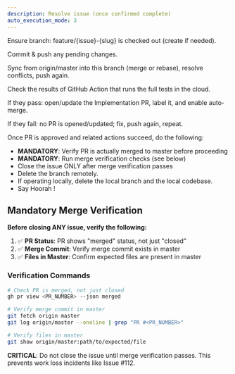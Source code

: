 ```yaml
---
description: Resolve issue (once confirmed complete)
auto_execution_mode: 3
---
```


Ensure branch: feature/{issue}-{slug} is checked out (create if needed).

Commit & push any pending changes.

Sync from origin/master into this branch (merge or rebase), resolve conflicts, push again.

Check the results of GitHub Action that runs the full tests in the cloud.

If they pass: open/update the Implementation PR, label it, and enable auto-merge.

If they fail: no PR is opened/updated; fix, push again, repeat.

Once PR is approved and related actions succeed, do the following: 
- **MANDATORY**: Verify PR is actually merged to master before proceeding
- **MANDATORY**: Run merge verification checks (see below)
- Close the issue ONLY after merge verification passes
- Delete the branch remotely.
- If operating locally, delete the local branch and the local codebase.
- Say Hoorah !

## Mandatory Merge Verification

**Before closing ANY issue, verify the following:**

1. ✅ **PR Status**: PR shows "merged" status, not just "closed"
2. ✅ **Merge Commit**: Verify merge commit exists in master
3. ✅ **Files in Master**: Confirm expected files are present in master

### **Verification Commands**
```bash
# Check PR is merged, not just closed
gh pr view <PR_NUMBER> --json merged

# Verify merge commit in master
git fetch origin master
git log origin/master --oneline | grep "PR #<PR_NUMBER>"

# Verify files in master
git show origin/master:path/to/expected/file
```

**CRITICAL**: Do not close the issue until merge verification passes. This prevents work loss incidents like Issue #112.